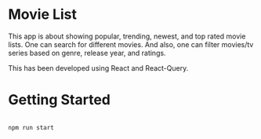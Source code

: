 # Movie List

This app is about showing popular, trending, newest, and top rated movie lists. One can search for different movies. And also, one can filter movies/tv series based on genre, release year, and ratings.

This has been developed using React and React-Query.

# Getting Started

```npm i

npm run start
```
